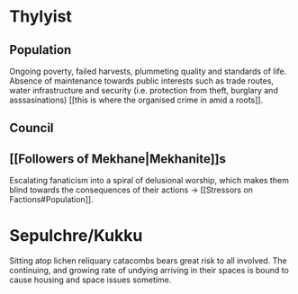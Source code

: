 # Thylyist
## Population
Ongoing poverty, failed harvests, plummeting quality and standards of life. Absence of maintenance towards public interests such as trade routes, water infrastructure and security (i.e. protection from theft, burglary and asssasinations) [[this is where the organised crime in amid a roots]].    
## Council
## [[Followers of Mekhane|Mekhanite]]s
Escalating fanaticism into a spiral of delusional worship, which makes them blind towards the consequences of their actions -> [[Stressors on Factions#Population]]. 

# Sepulchre/Kukku
Sitting atop lichen reliquary catacombs bears great risk to all involved. 
The continuing, and growing rate of undying arriving in their spaces is bound to cause housing and space issues sometime.
